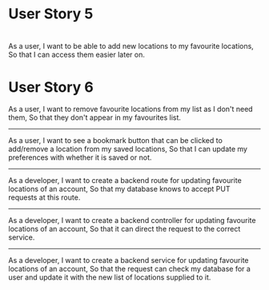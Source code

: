 ### <h1>User Story 5<h1>

As a user,
I want to be able to add new locations to my favourite locations,
So that I can access them easier later on.

### <h1>User Story 6</h1>

As a user,
I want to remove favourite locations from my list as I don't need them,
So that they don't appear in my favourites list.

---

As a user,
I want to see a bookmark button that can be clicked to add/remove a location from my saved locations,
So that I can update my preferences with whether it is saved or not.

---

As a developer,
I want to create a backend route for updating favourite locations of an account,
So that my database knows to accept PUT requests at this route.

---

As a developer,
I want to create a backend controller for updating favourite locations of an account,
So that it can direct the request to the correct service.

---

As a developer,
I want to create a backend service for updating favourite locations of an account,
So that the request can check my database for a user and update it with the new list of locations supplied to it.
